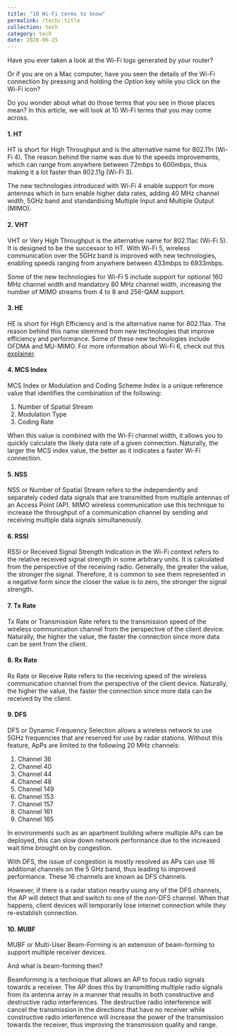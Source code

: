 ```yaml
---
title: "10 Wi-Fi terms to know" 
permalink: /tech/:title
collection: tech
category: tech
date: 2020-06-25
---
```


Have you ever taken a look at the Wi-Fi logs generated by your router?

Or if you are on a Mac computer, have you seen the details of the Wi-Fi connection by pressing and holding the *Option* key while you click on the Wi-Fi icon?

Do you wonder about what do those terms that you see in those places mean? In this article, we will look at 10 Wi-Fi terms that you may come across.

#### 1. HT

HT is short for High Throughput and is the alternative name for 802.11n (Wi-Fi 4). The reason behind the name was due to the speeds improvements, which can range from anywhere between 72mbps to 600mbps, thus making it a lot faster than 802.11g (Wi-Fi 3).

The new technologies introduced with Wi-Fi 4 enable support for more antennas which in turn enable higher data rates, adding 40 MHz channel width, 5GHz band and standardising Multiple Input and Multiple Output (MIMO).

#### 2. VHT

VHT or Very High Throughput is the alternative name for 802.11ac (Wi-Fi 5). It is designed to be the successor to HT. With Wi-Fi 5, wireless communication over the 5GHz band is improved with new technologies, enabling speeds ranging from anywhere between 433mbps to 6933mbps.

Some of the new technologies for Wi-Fi 5 include support for optional 160 MHz channel width and mandatory 80 MHz channel width, increasing the number of MIMO streams from 4 to 8 and 256-QAM support.

#### 3. HE

HE is short for High Efficiency and is the alternative name for 802.11ax. The reason behind this name stemmed from new technologies that improve efficiency and performance. Some of these new technologies include OFDMA and MU-MIMO. For more information about Wi-Fi 6, check out this [explainer](https://layhilltech.wordpress.com/2020/06/18/what-is-wi-fi-6-and-why-it-is-a-game-changer/).

#### 4. MCS Index

MCS Index or Modulation and Coding Scheme Index is a unique reference value that identifies the combination of the following:

1. Number of Spatial Stream
2. Modulation Type
3. Coding Rate

When this value is combined with the Wi-Fi channel width, it allows you to quickly calculate the likely data rate of a given connection. Naturally, the larger the MCS index value, the better as it indicates a faster Wi-Fi connection.

#### 5. NSS

NSS or Number of Spatial Stream refers to the independently and separately coded data signals that are transmitted from multiple antennas of an Access Point (AP). MIMO wireless communication use this technique to increase the throughput of a communication channel by sending and receiving multiple data signals simultaneously.

#### 6. RSSI

RSSI or Received Signal Strength Indication in the Wi-Fi context refers to the relative received signal strength in some arbitrary units. It is calculated from the perspective of the receiving radio. Generally, the greater the value, the stronger the signal. Therefore, it is common to see them represented in a negative form since the closer the value is to zero, the stronger the signal strength.

#### 7. Tx Rate

Tx Rate or Transmission Rate refers to the transmission speed of the wireless communication channel from the perspective of the client device. Naturally, the higher the value, the faster the connection since more data can be sent from the client.

#### 8. Rx Rate

Rx Rate or Receive Rate refers to the receiving speed of the wireless communication channel from the perspective of the client device. Naturally, the higher the value, the faster the connection since more data can be received by the client.


#### 9. DFS

DFS or Dynamic Frequency Selection allows a wireless network to use 5GHz frequencies that are reserved for use by radar stations. Without this feature, ApPs are limited to the following 20 MHz channels:

1. Channel 36
2. Channel 40
3. Channel 44
4. Channel 48
5. Channel 149
6. Channel 153
7. Channel 157
8. Channel 161
9. Channel 165

In environments such as an apartment building where multiple APs can be deployed, this can slow down network performance due to the increased wait time brought on by congestion.

With DFS, the issue of congestion is mostly resolved as APs can use 16 additional channels on the 5 GHz band, thus leading to improved performance. These 16 channels are known as DFS channels.

However, if there is a radar station nearby using any of the DFS channels, the AP will detect that and switch to one of the non-DFS channel. When that happens, client devices will temporarily lose internet connection while they re-establish connection.


#### 10. MUBF

MUBF or Multi-User Beam-Forming is an extension of beam-forming to support multiple receiver devices.

And what is beam-forming then?

Beamforming is a technique that allows an AP to focus radio signals towards a receiver. The AP does this by transmitting multiple radio signals from its antenna array in a manner that results in both constructive and destructive radio interferences. The destructive radio interference will cancel the transmission in the directions that have no receiver while constructive radio interference will increase the power of the transmission towards the receiver, thus improving the transmission quality and range. 



